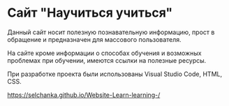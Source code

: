 # Сайт "Научиться учиться"

Данный сайт носит полезную познавательную информацию, прост в обращение и предназначен для массового пользователя.

На сайте кроме информации о способах обучения и возможных проблемах при обучении, имеются ссылки на полезные ресурсы.

При разработке проекта были использованы Visual Studio Code, HTML, CSS. 

 https://selchanka.github.io/Website-Learn-learning-/
